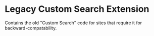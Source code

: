 # Legacy Custom Search Extension

Contains the old "Custom Search" code for sites that require it for backward-compatability.
